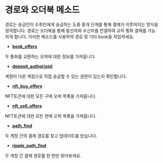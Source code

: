 # 경로와 오더북 메소드

경로는 송금인이 수취인에게 송금하는 도중 중개 단계를 통해 결제가 이루어지는 방식을 정의합니다. 경로는 오더북을 통해 발신자와 수신자를 연결하여 교차 통화 결제를 가능하게 합니다. 이러한 메소드를 사용하여 경로 및 기타 book을 작업하세요.

* [**book\_offers**](https://xrpl.org/book\_offers.html)

두 통화를 교환하는 오퍼에 대한 정보를 가져옵니다.

* [**deposit\_authorized**](https://xrpl.org/deposit\_authorized.html)

계정이 다른 계정으로 직접 송금할 수 있는 권한이 있는지 확인합니다.

* [**nft\_buy\_offers**](https://xrpl.org/nft\_buy\_offers.html)

NFT토큰에 대한 모든 구매 오퍼 목록을 가져옵니다.

* [**nft\_sell\_offers**](https://xrpl.org/nft\_sell\_offers.html)

NFT토큰에 대한 모든 판매 오퍼 목록을 가져옵니다.

* [**path\_find**](https://xrpl.org/path\_find.html)

두 계정 간의 결제 경로를 찾고 업데이트를 받습니다.

* [**ripple\_path\_find**](https://xrpl.org/ripple\_path\_find.html)

두 계정 간 결제 경로를 한 번만 찾아보세요.

